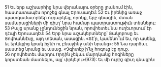 51 Եւ երբ աշխարհից նրա վերանալու օրերը լրանում էին, հաստատապէս որոշեց գնալ Երուսաղէմ: 52 Եւ իրենից առաջ պատգամաւորներ ուղարկեց, որոնք, երբ գնացին, մտան սամարացիների մի գիւղ՝ նրա համար պատրաստութիւն տեսնելու: 53 Բայց սրանք չընդունեցին նրան, որովհետեւ նա ուղեւորւում էր դէպի Երուսաղէմ: 54 Երբ նրա աշակերտները՝ Յակոբոսը եւ Յովհաննէսը, այդ տեսան, ասացին. «Տէ՛ր, կամենո՞ւմ ես, որ ասենք, եւ երկնքից կրակ իջնի ու բնաջինջ անի նրանց»: 55 Նա դարձաւ սաստեց նրանց եւ ասաց. «Չգիտէք ի՛նչ հոգուց էք դուք. 56 որովհետեւ մարդու Որդին չեկաւ մարդկանց հոգիները կորստեան մատնելու, այլ՝ փրկելու»(973): Եւ մի ուրիշ գիւղ գնացին:
